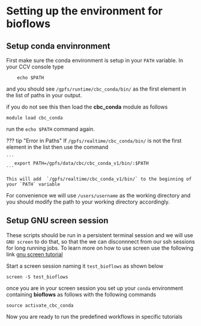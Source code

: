 # Setting up the environment for **bioflows**

## Setup conda envinronment
First make sure the conda environment is setup in your `PATH`
variable. In your CCV console type

```
    echo $PATH
```

and you should see `/gpfs/runtime/cbc_conda/bin/` as the first
element in the list of paths in your output.

if you do not see this then load the **cbc_conda** module as follows

```
module load cbc_conda
```
 run the `echo $PATH` command again.

??? tip "Error in Paths"
    If  `/gpfs/realtime/cbc_conda/bin/` is not the first element in the list then use the command 
	
	```
	   export PATH=/gpfs/data/cbc/cbc_conda_v1/bin/:$PATH 
    ```
      
    This will add  `/gpfs/realtime/cbc_conda_v1/bin/` to the beginning of your `PATH` variable

For convenience we will use `/users/username` as the working directory and you should modify
the path to your working directory accordingly.

## Setup GNU screen session
These scripts should be run in a persistent terminal session and we will
use `GNU screen` to do that, so that the we can disconnnect from our ssh
sessions for long running jobs. To learn more on how to use screen use
the following link
[gnu
screen tutorial](https://www.linode.com/docs/networking/ssh/using-gnu-screen-to-manage-persistent-terminal-sessions)

Start a screen session naming it `test_bioflows` as shown below

```
screen -S test_bioflows
``` 

once you are in your screen session you set up your `conda` environment containing **bioflows** as follows
with the following commands
```
source activate_cbc_conda
```

Now you are ready to run the predefined workflows in specific tutorials